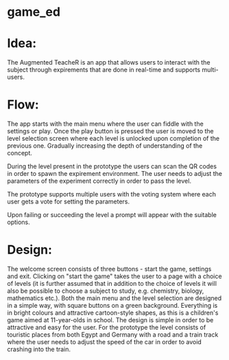 # game_ed

# Idea: 

The Augmented TeacheR is an app that allows users to interact with the subject through expirements that are done in real-time and supports multi-users.


# Flow: 

The app starts with the main menu where the user can fiddle with the settings or play.
Once the play button is pressed the user is moved to the level selection screen where each level is unlocked upon completion of the previous one. Gradually increasing the depth of understanding of the concept. 

During the level present in the prototype the users can scan the QR codes in order to spawn the expirement environment.
The user needs to adjust the parameters of the experiment correctly in order to pass the level. 

The prototype supports multiple users with the voting system where each user gets a vote for setting the parameters. 

Upon failing or succeeding the level a prompt will appear with the suitable options.


# Design: 
The welcome screen consists of three buttons - start the game, settings and exit. 
Clicking on "start the game" takes the user to a page with a choice of levels (it is further assumed that in addition to the choice of levels it will also be possible to choose a subject to study, e.g. chemistry, biology, mathematics etc.). 
Both the main menu and the level selection are designed in a simple way, with square buttons on a green background. Everything is in bright colours and attractive cartoon-style shapes, as this is a children's game aimed at 11-year-olds in school. 
The design is simple in order to be attractive and easy for the user. For the prototype the level consists of touristic places from both Egypt and Germany with a road and a train track where the user needs to adjust the speed of the car in order to avoid crashing into the train.
